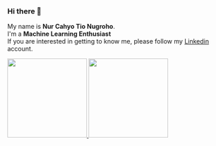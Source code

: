 ### Hi there 👋

My name is **Nur Cahyo Tio Nugroho**.
<br>
I'm a **Machine Learning Enthusiast**
<br>
If you are interested in getting to know me, please follow my [Linkedin](www.linkedin.com/in/tio-ngr) account.

<p align="left">
<a href="https://github.com/tio-ngr">
  <img height="180em" src="https://github-readme-stats-eight-theta.vercel.app/api?username=tio-ngr&show_icons=true&theme=algolia&include_all_commits=true&count_private=true"/>
  <img height="180em" src="https://github-readme-stats-eight-theta.vercel.app/api/top-langs/?username=tio-ngr&layout=compact&langs_count=8&theme=algolia"/>
</a>
</p>
<!--
**tio-ngr/tio-ngr** is a ✨ _special_ ✨ repository because its `README.md` (this file) appears on your GitHub profile.

Here are some ideas to get you started:

- 🔭 I’m currently working on ...
- 🌱 I’m currently learning ...
- 👯 I’m looking to collaborate on ...
- 🤔 I’m looking for help with ...
- 💬 Ask me about ...
- 📫 How to reach me: ...
- 😄 Pronouns: ...
- ⚡ Fun fact: ...
-->
